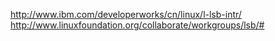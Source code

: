 http://www.ibm.com/developerworks/cn/linux/l-lsb-intr/
http://www.linuxfoundation.org/collaborate/workgroups/lsb/#